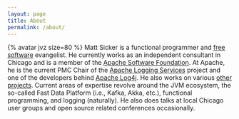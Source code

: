 ```yaml
---
layout: page
title: About
permalink: /about/
---
```


{% avatar jvz size=80 %}
Matt Sicker is a functional programmer and [free software][foss] evangelist.
He currently works as an independent consultant in Chicago and is a member of
the [Apache Software Foundation][asf]. At Apache, he is the current PMC Chair
of the [Apache Logging Services][logging] project and one of the developers
behind [Apache Log4j][log4j]. He also works on various [other projects][gh].
Current areas of expertise revolve around the JVM ecosystem, the so-called
Fast Data Platform (i.e., Kafka, Akka, etc.), functional programming, and
logging (naturally). He also does talks at local Chicago user groups and
open source related conferences occasionally.

[log4j]: https://logging.apache.org/log4j/2.x/
[logging]: https://logging.apache.org/
[gh]: https://github.com/jvz
[foss]: https://www.gnu.org/philosophy/free-sw.en.html
[asf]: https://www.apache.org/
